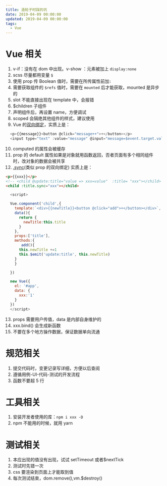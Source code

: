 ```yaml
---
title: 造轮子时踩的坑
date: 2019-04-09 00:00:00
updated: 2019-04-09 00:00:00
tags:
  - Vue
---
```


# Vue 相关

1. v-if：没有在 dom 中出现。v-show ：元素被加上 `display:none`
2. scss 尽量都用变量 `$`
3. 使用 prop 传 Boolean 值时，需要在所传属性前加`:`
4. 需要获取组件的 `$refs` 值时，需要在 `mounted` 后才能获取，mounted 是异步的
5. slot 不能直接出现在 template 中，会报错
6. $children 子组件
7. 声明组件后，再设置 name，方便调试
8. scoped 会隔绝其他组件的样式，建议使用
9. Vue 的[双向绑定](https://jsbin.com/bipojipeho/edit?html,output)，实质上是：

<!-- more -->

```javascript
  <p>{{message}}<button @click="message++">+</button></p>
  <input type="text" :value="message" @input="message=$event.target.value">
```

10. computed 的属性会被缓存
11. prop 的 default 属性如果是对象就用函数返回，否者页面有多个相同组件时，改对象的数据会被共享
12. [.sync](https://jsbin.com/jaxehabogu/1/edit?html,console,output)(类似 prop 的双向绑定) 实质上是：

```html
<p>{{xxx}}</p>
<!-- <child @update:title="value => xxx=value"  :title= "xxx"></child> -->
<child :title.sync="xxx"></child>
```

```JavaScript
  <script>

  Vue.component('child',{
    template:`<div>{{newTitle}}<button @click="add">+</button></div>`,
    data(){
      return {
        newTitle:this.title
      }
    },
    props:['title'],
    methods:{
       add(){
      this.newTitle +=1
      this.$emit('update:title', this.newTitle)
    }
    }

  })

  new Vue({
    el: '#app',
    data: {
      xxx:'1'
    }
  })
  </script>
```

13. props 需要用户传值，data 是内部自身维护的
14. xxx.bind() 会生成新函数
15. 不要在多个地方操作数据，保证数据单向流通

# 规范相关

1. 提交代码时，变更记录写详细，方便以后查阅
2. 遵循用例-UI-代码-测试的开发流程
3. 函数不要超 5 行

# 工具相关

1. 安装开发者使用的库：`npm i xxx -D`
2. npm 不能用的时候，就用 yarn

# 测试相关

1. 本应出现的值没有出现，试试 setTimeout 或者$nextTick
2. 测试时先错一次
3. css 要渲染到页面上才能取到值
4. 每次测试结束，dom.remove(),vm.$destroy()
